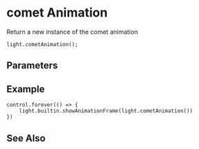 # comet Animation

Return a new instance of the comet animation

```sig
light.cometAnimation();
```

## Parameters


## Example

```blocks
control.forever(() => {
    light.builtin.showAnimationFrame(light.cometAnimation())
})
```

## See Also



